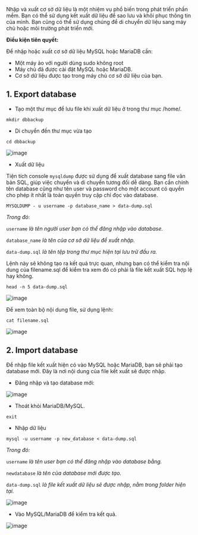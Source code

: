 Nhập và xuất cơ sở dữ liệu là một nhiệm vụ phổ biến trong phát triển phần mềm. Bạn có thể sử dụng kết xuất dữ liệu để sao lưu và khôi phục thông tin của mình. Bạn cũng có thể sử dụng chúng để di chuyển dữ liệu sang máy chủ hoặc môi trường phát triển mới.

**Điều kiện tiên quyết:**

Để nhập hoặc xuất cơ sở dữ liệu MySQL hoặc MariaDB cần:

- Một máy ảo với người dùng sudo không root
- Máy chủ đã được cài đặt MySQL hoặc MariaDB.
- Cơ sở dữ liệu được tạo trong máy chủ cơ sở dữ liệu của bạn.

## 1. Export database

- Tạo một thư mục để lưu file khi xuất dữ liệu ở trong thư mục /home/.

```
mkdir dbbackup
```

- Di chuyển đến thư mục vừa tạo

```
cd dbbackup
```

![image](https://user-images.githubusercontent.com/111716161/191156963-48fcfc2b-c51e-4e06-8f93-f6b97d9d01ca.png)

- Xuất dữ liệu

Tiện tích console `mysqldump` được sử dụng để xuất database sang file văn bản SQL, giúp việc chuyển và di chuyển tương đối dễ dàng. Bạn cần chính tên database cũng như tên user và password cho một account có quyền cho phép ít nhất là toàn quyền truy cập chỉ đọc vào database.

```
MYSQLDUMP - u username -p database_name > data-dump.sql
```

*Trong đó*:

`username` *là tên người user bạn có thể đăng nhập vào database.*

`database_name` *là tên của cơ sở dữ liệu để xuất nhập.*

`data-dump.sql` *là tên tệp trong thư mục hiện tại lưu trữ đầu ra.*

Lệnh này sẽ không tạo ra kết quả trực quan, nhưng bạn có thể kiểm tra nội dung của filename.sql để kiểm tra xem đó có phải là file kết xuất SQL hợp lệ hay không. 

```
head -n 5 data-dump.sql
```

![image](https://user-images.githubusercontent.com/111716161/191157370-7a5ec0c4-cf25-4e4d-9998-64033f2823e4.png)

Để xem toàn bộ nội dung file, sử dụng lệnh:

```
cat filename.sql
```

![image](https://user-images.githubusercontent.com/111716161/191158698-a4dbb86a-cd2e-4218-b4a8-3a3849affc8d.png)

## 2. Import database

Để nhập file kết xuất hiện có vào MySQL hoặc MariaDB, bạn sẽ phải tạo database mới. Đây là nơi nội dung của file kết xuất sẽ được nhập. 

- Đăng nhập và tạo database mới:

![image](https://user-images.githubusercontent.com/111716161/191157756-56a386bd-5c2b-4834-aec2-59913a910b74.png)

- Thoát khỏi MariaDB/MySQL.

```
exit
```

- Nhập dữ liệu

```
mysql -u username -p new_database < data-dump.sql
```

*Trong đó:*

`username` *là tên user bạn có thể đăng nhập vào database bằng.*

`newdatabase` *là tên của database mới được tạo.*

`data-dump.sql` *là file kết xuất dữ liệu sẽ được nhập, nằm trong folder hiện tại.*

![image](https://user-images.githubusercontent.com/111716161/191158332-2f44ce15-368a-4064-8490-e3400552ea75.png)

- Vào MySQL/MariaDB để kiểm tra kết quả.

![image](https://user-images.githubusercontent.com/111716161/191158486-2881e57c-2211-4c8e-9d45-1513d1d01cd4.png)
